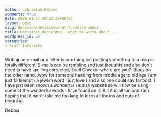 ```yaml
---
author: Librarian Editor
comments: true
date: 2008-01-07 20:22:35+00:00
layout: post
slug: decisionsdecisionswhat-to-write-about
title: Decisions,decisions...what to write about....
wordpress_id: 29
categories:
- Staff Interests
---
```


Writing an e-mail or a letter is one thing but posting something to a blog is totally different. E-mails can be rambling and just thoughts and also don't need to have spelling corrected, Spell Checker where are you?  Blogs on the other hand...wow for someone heading from middle age to old age I am just farklempt ( a jewish word I just love ) and also one could say fartoost. I have just been shown a wonderful Yiddish website so will now be using some of the wonderful words I have found on it. But it is all fun and I am hoping that it won't take me too long to learn all the ins and outs of blogging.

Debbie 
